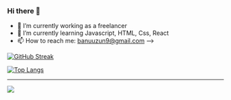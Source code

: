 ### Hi there 👋


- 🔭 I’m currently working as a freelancer
- 🌱 I’m currently learning Javascript, HTML, Css, React
- 📫 How to reach me: banuuzun9@gmail.com
--> 


[![GitHub Streak](https://streak-stats.demolab.com/?user=banugungor)](https://git.io/streak-stats)

[![Top Langs](https://github-readme-stats.vercel.app/api/top-langs/?username=banugungor)](https://github.com/banugungor/github-readme-stats)




----------------



![](https://komarev.com/ghpvc/?username=your-github-banugungor&color=orange&for-the-badge)
